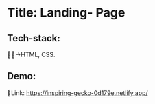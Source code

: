 # Title: Landing- Page

## Tech-stack:

👨‍💻->HTML, CSS.

## Demo:

🔗Link: https://inspiring-gecko-0d179e.netlify.app/
